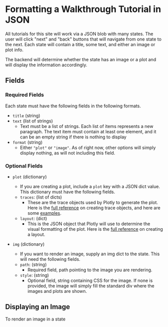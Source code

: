 # Formatting a Walkthrough Tutorial in JSON
All tutorials for this site will work via a JSON blob with many states. The user will click "next" and "back" buttons that will navigate from one state to the next. Each state will contain a title, some text, and either an image or plot info.

The backend will determine whether the state has an image or a plot and will display the information accordingly. 

## Fields
### Required Fields
Each state must have the following fields in the following formats.
- `title` (string)
- `text` (list of strings)
    - Text must be a list of strings. Each list of items represents a new paragraph. The text item must contain at least one element, and it can be an empty string if there is nothing to display
- `format` (string)
    - Either `"plot"` or `"image"`. As of right now, other options will simply display nothing, as will not including this field. 

### Optional Fields
- `plot` (dictionary)
    - If you are creating a plot, include a `plot` key with a JSON dict value. This dictionary must have the following fields.
    - `traces`: (list of dicts)
        - These are the trace objects used by Plotly to generate the plot. Here is the [full reference](https://plotly.com/javascript/reference/) on creating trace objects, and here are some [examples](https://plotly.com/javascript/basic-charts/).
    - `layout`: (dict)
        - This is the JSON object that Plotly will use to determine the visual formatting of the plot. Here is the [full reference](https://plotly.com/javascript/reference/layout/) on creating a layout. 

- `img` (dictionary)
    - If you want to render an image, supply an img dict to the state. This will need the following fields.
    - `path`: (string)
        - Required field, path pointing to the image you are rendering. 
    - `style`: (string)
        - Optional field, string containing CSS for the image. If none is provided, the image will simply fill the standard div where the images and plots are shown.

## Displaying an Image
To render an image in a state